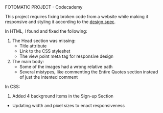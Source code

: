 FOTOMATIC PROJECT - Codecademy

This project requires fixing broken code from a website while making it responsive and styling it according to the [design spec](https://static-assets.codecademy.com/Paths/full-stack-career-journey/Fotomatic/final/index.html?_gl=1*78bjv*_ga*Mzg3NTU3MzU2LjE2OTI1ODE3Njk.*_ga_3LRZM6TM9L*MTY5Mjg0MDQ3MS4yLjEuMTY5Mjg0Mjk3NC41NS4wLjA.).

In HTML, I found and fixed the following:
1) The Head section was missing:
     - Title attribute
     - Link to the CSS styleshet
     - The view point meta tag for responsive design
2) The main body:
     - Some of the images had  a wrong relative path
     - Several mistypes, like commenting the Entire Quotes section instead of just the intented comment



In CSS:
1) Added 4 background items in the Sign-up Section 
- Updating width and pixel sizes to enact responsiveness 
